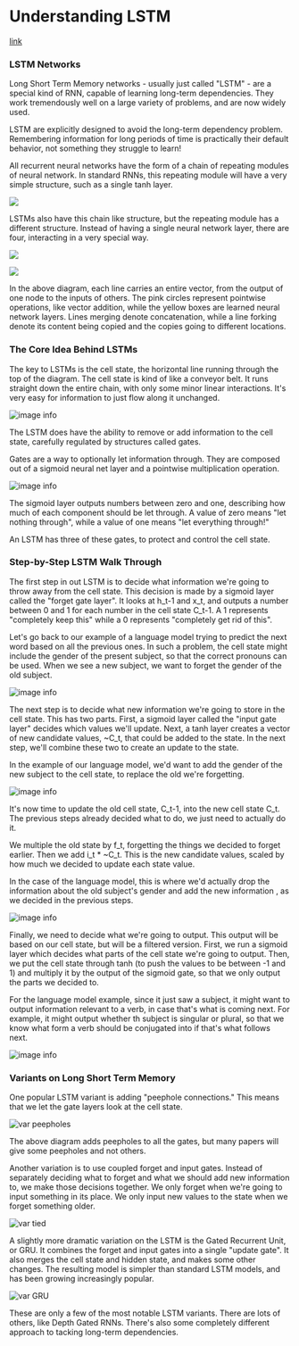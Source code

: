 # Understanding LSTM

[link](https://colah.github.io/posts/2015-08-Understanding-LSTMs/)

### LSTM Networks

Long Short Term Memory networks - usually just called "LSTM" - are a special kind of RNN,
capable of learning long-term dependencies. They work tremendously well on a large variety
of problems, and are now widely used.

LSTM are explicitly designed to avoid the long-term dependency problem. Remembering
information for long periods of time is practically their default behavior, not something
they struggle to learn!

All recurrent neural networks have the form of a chain of repeating modules of neural
network. In standard RNNs, this repeating module will have a very simple structure, such
as a single tanh layer.

![](./img/LSTM3-SimpleRNN.png)

LSTMs also have this chain like structure, but the repeating module has a different 
structure. Instead of having a single neural network layer, there are four, interacting in 
a very special way.

![](./img/LSTM3-chain.png)

![](./img/LSTM2-notation.png)

In the above diagram, each line carries an entire vector, from the output of one node to
the inputs of others. The pink circles represent pointwise operations, like vector addition,
while the yellow boxes are learned neural network layers. Lines merging denote concatenation,
while a line forking denote its content being copied and the copies going to different
locations.


### The Core Idea Behind LSTMs

The key to LSTMs is the cell state, the horizontal line running through the top of the
diagram.
The cell state is kind of like a conveyor belt. It runs straight down the entire chain,
with only some minor linear interactions. It's very easy for information to just flow
along it unchanged.

![image info](./img/LSTM3-C-line.png)

The LSTM does have the ability to remove or add information to the cell state, carefully
regulated by structures called gates.

Gates are a way to optionally let information through. They are composed out of a sigmoid
neural net layer and a pointwise multiplication operation.

![image info](./img/LSTM3-gate.png)

The sigmoid layer outputs numbers between zero and one, describing how much of each 
component should be let through. A value of zero means "let nothing through", while a
value of one means "let everything through!"

An LSTM has three of these gates, to protect and control the cell state.


### Step-by-Step LSTM Walk Through

The first step in out LSTM is to decide what information we're going to throw away from
the cell state. This decision is made by a sigmoid layer called the "forget gate layer".
It looks at h_t-1 and x_t, and outputs a number between 0 and 1 for each number in the
cell state C_t-1. A 1 represents "completely keep this" while a 0 represents "completely
get rid of this".

Let's go back to our example of a language model trying to predict the next word based
on all the previous ones. In such a problem, the cell state might include the gender of
the present subject, so that the correct pronouns can be used. When we see a new subject,
we want to forget the gender of the old subject.

![image info](./img/LSTM3-focus-f.png)

The next step is to decide what new information we're going to store in the cell state.
This has two parts. First, a sigmoid layer called the "input gate layer" decides which 
values we'll update. Next, a tanh layer creates a vector of new candidate values, ~C_t,
that could be added to the state. In the next step, we'll combine these two to create an
update to the state.

In the example of our language model, we'd want to add the gender of the new subject to 
the cell state, to replace the old we're forgetting.

![image info](./img/LSTM3-focus-i.png)

It's now time to update the old cell state, C_t-1, into the new cell state C_t. The
previous steps already decided what to do, we just need to actually do it.

We multiple the old state by f_t, forgetting the things we decided to forget earlier. 
Then we add i_t * ~C_t. This is the new candidate values, scaled by how much we decided
to update each state value.

In the case of the language model, this is where we'd actually drop the information about
the old subject's gender and add the new information , as we decided in the previous steps.

![image info](img/LSTM3-focus-c.png)

Finally, we need to decide what we're going to output. This output will be based on our 
cell state, but will be a filtered version. First, we run a sigmoid layer which decides 
what parts of the cell state we're going to output. Then, we put the cell state through 
tanh (to push the values to be between -1 and 1) and multiply it by the output of the 
sigmoid gate, so that we only output the parts we decided to.

For the language model example, since it just saw a subject, it might want to output
information relevant to a verb, in case that's what is coming next. For example, it might
output whether th subject is singular or plural, so that we know what form a verb should
be conjugated into if that's what follows next.

![image info](./img/LSTM3-focus-o.png)


### Variants on Long Short Term Memory

One popular LSTM variant is adding "peephole connections." This means that we let the gate
layers look at the cell state.

![var peepholes](./img/LSTM3-var-peepholes.png)

The above diagram adds peepholes to all the gates, but many papers will give some peepholes 
and not others.

Another variation is to use coupled forget and input gates. Instead of separately deciding
what to forget and what we should add new information to, we make those decisions together.
We only forget when we're going to input something in its place. We only input new values 
to the state when we forget something older.

![var tied](./img/LSTM3-var-tied.png)

A slightly more dramatic variation on the LSTM is the Gated Recurrent Unit, or GRU. It
combines the forget and input gates into a single "update gate". It also merges the cell
state and hidden state, and makes some other changes. The resulting model is simpler than
standard LSTM models, and has been growing increasingly popular.

![var GRU](./img/LSTM3-var-GRU.png)

These are only a few of the most notable LSTM variants. There are lots of others, like
Depth Gated RNNs. There's also some completely different approach to tacking long-term
dependencies.
